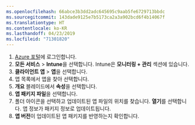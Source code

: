 ```yaml
---
ms.openlocfilehash: 66abce3b3dd2adc645695c9aab5fe6729713bbdc
ms.sourcegitcommit: 143dade9125e7b5173ca2a3a902bcd6f4b14067f
ms.translationtype: HT
ms.contentlocale: ko-KR
ms.lasthandoff: 04/23/2019
ms.locfileid: "71301820"
---
```


1. [Azure 포털](https://portal.azure.com)에 로그인합니다.  
2. **모든 서비스** > **Intune**을 선택합니다. Intune은 **모니터링 + 관리** 섹션에 있습니다.  
3. **클라이언트 앱** > **앱**을 선택합니다.
4. 앱 목록에서 앱을 찾아 선택합니다.  
5. **개요** 블레이드에서 **속성**을 선택합니다.  
6. **앱 패키지 파일**을 선택합니다.  
7. 폴더 아이콘을 선택하고 업데이트된 앱 파일의 위치를 찾습니다. **열기**를 선택합니다. 앱 정보가 패키지 정보로 업데이트됩니다.  
8. **앱 버전**이 업데이트된 앱 패키지를 반영하는지 확인합니다.  
